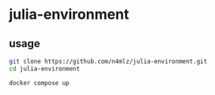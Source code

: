 # julia-environment

## usage

```bash
git clone https://github.com/n4mlz/julia-environment.git
cd julia-environment

docker compose up
```
